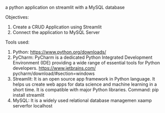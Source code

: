 a python application on streamlit with a MySQL database

Objectives:
1. Create a CRUD Application using Streamlit
2. Connect the application to MySQL Server

Tools used: 
1. Python: https://www.python.org/downloads/
2. PyCharm: PyCharm is a dedicated Python Integrated Development Environment (IDE) 
providing a wide range of essential tools for Python developers. https://www.jetbrains.com/
pycharm/download/#section=windows
3. Streamlit: It is an open source app framework in Python language. It helps us create web 
apps for data science and machine learning in a short time. It is compatible with major 
Python libraries. Command: pip install streamlit
4. MySQL: It is a widely used relational database managemen xaamp serverfor localhost
